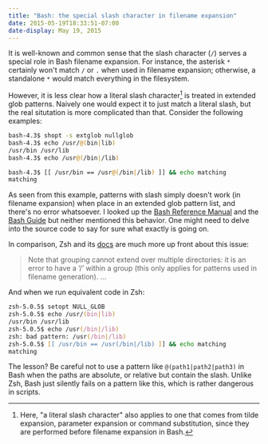 ```yaml
---
title: "Bash: the special slash character in filename expansion"
date: 2015-05-19T18:33:51-07:00
date-display: May 19, 2015
---
```

It is well-known and common sense that the slash character (`/`) serves a special role in Bash filename expansion. For instance, the asterisk `*` certainly won't match `/` or `.` when used in filename expansion; otherwise, a standalone `*` would match everything in the filesystem.

However, it is less clear how a literal slash character[^expansion] is treated in extended glob patterns. Naively one would expect it to just match a literal slash, but the real situtation is more complicated than that. Consider the following examples:

[^expansion]: Here, "a literal slash character" also applies to one that comes from tilde expansion, parameter expansion or command substitution, since they are performed before filename expansion in Bash.

```bash
bash-4.3$ shopt -s extglob nullglob
bash-4.3$ echo /usr/@(bin|lib)
/usr/bin /usr/lib
bash-4.3$ echo /usr@(/bin|/lib)

bash-4.3$ [[ /usr/bin == /usr@(/bin|/lib) ]] && echo matching
matching
```

As seen from this example, patterns with slash simply doesn't work (in filename expansion) when place in an extended glob pattern list, and there's no error whatsoever. I looked up the [Bash Reference Manual](https://www.gnu.org/software/bash/manual/html_node/Pattern-Matching.html#Pattern-Matching) and the [Bash Guide](http://mywiki.wooledge.org/BashGuide/Patterns) but neither mentioned this behavior. One might need to delve into the source code to say for sure what exactly is going on.

In comparison, Zsh and its [docs](http://zsh.sourceforge.net/Doc/Release/Expansion.html#Filename-Generation) are much more up front about this issue:

> Note that grouping cannot extend over multiple directories: it is an error to have a ‘/’ within a group (this only applies for patterns used in filename generation). ...

And when we run equivalent code in Zsh:

```zsh
zsh-5.0.5$ setopt NULL_GLOB
zsh-5.0.5$ echo /usr/(bin|lib)
/usr/bin /usr/lib
zsh-5.0.5$ echo /usr(/bin|/lib)
zsh: bad pattern: /usr(/bin|/lib)
zsh-5.0.5$ [[ /usr/bin == /usr(/bin|/lib) ]] && echo matching
matching
```

The lesson? Be careful not to use a pattern like `@(path1|path2|path3)` in Bash when the paths are absolute, or relative but contain the slash. Unlike Zsh, Bash just silently fails on a pattern like this, which is rather dangerous in scripts.
